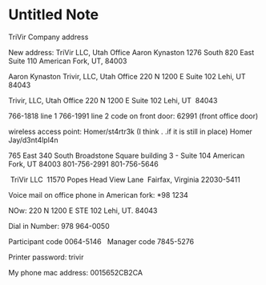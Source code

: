 # Untitled Note

TriVir Company address

New address:
TriVir LLC, Utah Office
Aaron Kynaston
1276 South 820 East
Suite 110
American Fork, UT, 84003

Aaron Kynaston
Trivir, LLC, Utah Office
220 N 1200 E
Suite 102
Lehi, UT 84043

Trivir, LLC, Utah Office
220 N 1200 E
Suite 102
Lehi, UT  84043

766-1818 line 1
766-1991 line 2
code on front door: 62991 (front office door)

wireless access point:
Homer/st4rtr3k (I think . .if it is still in place)
Homer Jay/d3nt4lpl4n

765 East 340 South
Broadstone Square building 3 - Suite 104
American Fork, UT 84003
801-756-2991
801-756-5646

 TriVir LLC
 11570 Popes Head View Lane
 Fairfax, Virginia 22030-5411

Voice mail on office phone in American fork:
\*98 1234 

NOw:
220 N 1200 E
STE 102
Lehi, UT. 84043

Dial in Number: 978 964-0050

Participant code 0064-5146  
Manager code 7845-5276

Printer password:
trivir

My phone mac address: 0015652CB2CA
